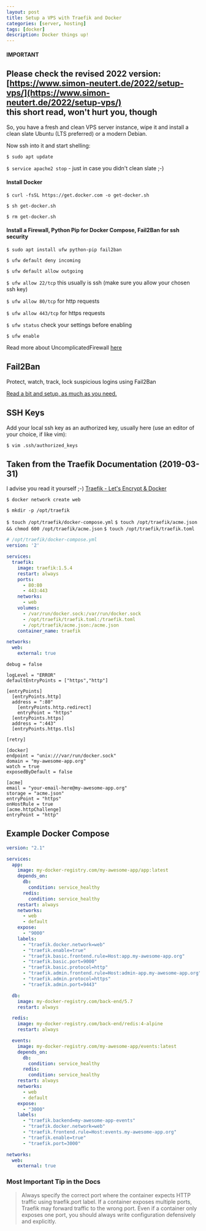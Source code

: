 ```yaml
---
layout: post
title: Setup a VPS with Traefik and Docker
categories: [server, hosting]
tags: [docker]
description: Docker things up!
---
```


#### IMPORTANT
Please check the revised 2022 version:  
[https://www.simon-neutert.de/2022/setup-vps/](https://www.simon-neutert.de/2022/setup-vps/)  
this short read, won't hurt you, though  
---

So, you have a fresh and clean VPS server instance, wipe it and install a clean slate Ubuntu (LTS preferred) or a modern Debian.

Now ssh into it and start shelling:

`$ sudo apt update`

`$ service apache2 stop` - just in case you didn't clean slate ;-)

#### Install Docker

`$ curl -fsSL https://get.docker.com -o get-docker.sh`

`$ sh get-docker.sh`

`$ rm get-docker.sh`

#### Install a Firewall, Python Pip for Docker Compose, Fail2Ban for ssh security

`$ sudo apt install ufw python-pip fail2ban`

`$ ufw default deny incoming`

`$ ufw default allow outgoing`

`$ ufw allow 22/tcp` this usually is ssh (make sure you allow your chosen ssh key)

`$ ufw allow 80/tcp` for http requests

`$ ufw allow 443/tcp` for https requests

`$ ufw status` check your settings before enabling

`$ ufw enable`

Read more about UncomplicatedFirewall [here](https://wiki.ubuntu.com/UncomplicatedFirewall)

## Fail2Ban

Protect, watch, track, lock suspicious logins using Fail2Ban

[Read a bit and setup, as much as you need.](https://wiki.ubuntuusers.de/fail2ban/)

## SSH Keys

Add your local ssh key as an authorized key, usually here (use an editor of your choice, if like vim):

`$ vim .ssh/authorized_keys`

## Taken from the Traefik Documentation (2019-03-31)

I advise you read it yourself ;-) [Traefik - Let's Encrypt & Docker](https://docs.traefik.io/user-guide/docker-and-lets-encrypt/)

`$ docker network create web`

`$ mkdir -p /opt/traefik`

`$ touch /opt/traefik/docker-compose.yml`
`$ touch /opt/traefik/acme.json && chmod 600 /opt/traefik/acme.json`
`$ touch /opt/traefik/traefik.toml`

``` yaml
# /opt/traefik/docker-compose.yml
version: '2'

services:
  traefik:
    image: traefik:1.5.4
    restart: always
    ports:
      - 80:80
      - 443:443
    networks:
      - web
    volumes:
      - /var/run/docker.sock:/var/run/docker.sock
      - /opt/traefik/traefik.toml:/traefik.toml
      - /opt/traefik/acme.json:/acme.json
    container_name: traefik

networks:
  web:
    external: true
```


```
debug = false

logLevel = "ERROR"
defaultEntryPoints = ["https","http"]

[entryPoints]
  [entryPoints.http]
  address = ":80"
    [entryPoints.http.redirect]
    entryPoint = "https"
  [entryPoints.https]
  address = ":443"
  [entryPoints.https.tls]

[retry]

[docker]
endpoint = "unix:///var/run/docker.sock"
domain = "my-awesome-app.org"
watch = true
exposedByDefault = false

[acme]
email = "your-email-here@my-awesome-app.org"
storage = "acme.json"
entryPoint = "https"
onHostRule = true
[acme.httpChallenge]
entryPoint = "http"
```


## Example Docker Compose

``` yaml
version: "2.1"

services:
  app:
    image: my-docker-registry.com/my-awesome-app/app:latest
    depends_on:
      db:
        condition: service_healthy
      redis:
        condition: service_healthy
    restart: always
    networks:
      - web
      - default
    expose:
      - "9000"
    labels:
      - "traefik.docker.network=web"
      - "traefik.enable=true"
      - "traefik.basic.frontend.rule=Host:app.my-awesome-app.org"
      - "traefik.basic.port=9000"
      - "traefik.basic.protocol=http"
      - "traefik.admin.frontend.rule=Host:admin-app.my-awesome-app.org"
      - "traefik.admin.protocol=https"
      - "traefik.admin.port=9443"

  db:
    image: my-docker-registry.com/back-end/5.7
    restart: always

  redis:
    image: my-docker-registry.com/back-end/redis:4-alpine
    restart: always

  events:
    image: my-docker-registry.com/my-awesome-app/events:latest
    depends_on:
      db:
        condition: service_healthy
      redis:
        condition: service_healthy
    restart: always
    networks:
      - web
      - default
    expose:
      - "3000"
    labels:
      - "traefik.backend=my-awesome-app-events"
      - "traefik.docker.network=web"
      - "traefik.frontend.rule=Host:events.my-awesome-app.org"
      - "traefik.enable=true"
      - "traefik.port=3000"

networks:
  web:
    external: true
```

### Most Important Tip in the Docs

> Always specify the correct port where the container expects HTTP traffic using traefik.port label.
> If a container exposes multiple ports, Traefik may forward traffic to the wrong port. Even if a container only exposes one port, you should always write configuration defensively and explicitly.